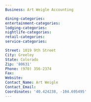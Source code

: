 ```yaml
---
Business: Art Weigle Accounting

dining-categories:
entertainment-categories:
lodging-categories:
nightlife-categories:
retail-categories:
service-categories:

Street: 1019 9th Street
City: Greeley
State: Colorado
Zip: '80631'
Phone: (970) 356-2374
Fax:
Website:
Contact_Name: Art Weigle
Contact_Email:
Coordinates: '40.424238, -104.695495'
---
```



